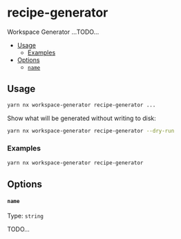 # recipe-generator

Workspace Generator ...TODO...

<!-- toc -->

- [Usage](#usage)
  - [Examples](#examples)
- [Options](#options)
  - [`name`](#name)

<!-- tocstop -->

## Usage

```sh
yarn nx workspace-generator recipe-generator ...
```

Show what will be generated without writing to disk:

```sh
yarn nx workspace-generator recipe-generator --dry-run
```

### Examples

```sh
yarn nx workspace-generator recipe-generator
```

## Options

#### `name`

Type: `string`

TODO...
